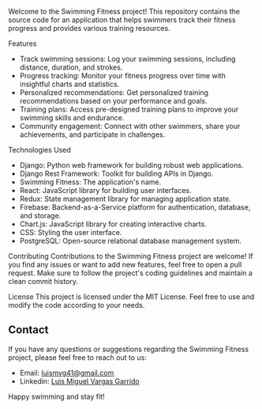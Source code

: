 Welcome to the Swimming Fitness project! This repository contains the source code for an application that helps swimmers track their fitness progress and provides various training resources.

Features
- Track swimming sessions: Log your swimming sessions, including distance, duration, and strokes.
- Progress tracking: Monitor your fitness progress over time with insightful charts and statistics.
- Personalized recommendations: Get personalized training recommendations based on your performance and goals.
- Training plans: Access pre-designed training plans to improve your swimming skills and endurance.
- Community engagement: Connect with other swimmers, share your achievements, and participate in challenges.

Technologies Used
- Django: Python web framework for building robust web applications.
- Django Rest Framework: Toolkit for building APIs in Django.
- Swimming Fitness: The application's name.
- React: JavaScript library for building user interfaces.
- Redux: State management library for managing application state.
- Firebase: Backend-as-a-Service platform for authentication, database, and storage.
- Chart.js: JavaScript library for creating interactive charts.
- CSS: Styling the user interface.
- PostgreSQL: Open-source relational database management system.

Contributing
Contributions to the Swimming Fitness project are welcome! If you find any issues or want to add new features, feel free to open a pull request. Make sure to follow the project's coding guidelines and maintain a clean commit history.

License
This project is licensed under the MIT License. Feel free to use and modify the code according to your needs.

## Contact

If you have any questions or suggestions regarding the Swimming Fitness project, please feel free to reach out to us:

- Email: luismvg41@gmail.com
- Linkedin: [Luis Miguel Vargas Garrido](https://www.linkedin.com/in/luis-miguel-vargas-garrido-1743a0114/)

Happy swimming and stay fit!
